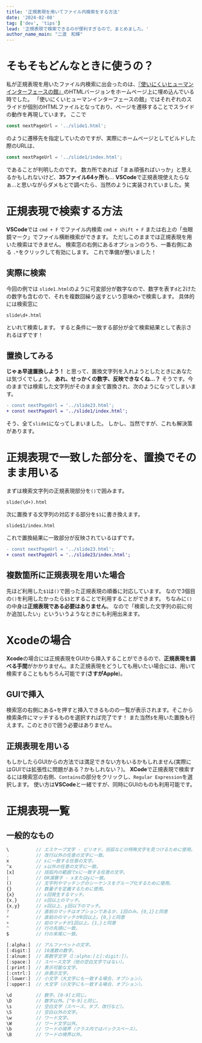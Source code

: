 ```yaml
---
title: '正規表現を用いてファイル内検索をする方法'
date: '2024-02-08'
tag: ['dev', 'tips']
lead: '正規表現で検索できるのが便利すぎるので、まとめました。'
author_name_main: "二渡　和輝"
---
```


# そもそもどんなときに使うの？
私が正規表現を用いたファイル内検索に出会ったのは、[『使いにくいヒューマンインターフェースの館』](https://www.takahashi.qse.tohoku.ac.jp/#:~:text=%E5%8F%97%E5%AE%B9%E3%81%AB%E9%96%A2%E3%81%99%E3%82%8B%E7%A0%94%E7%A9%B6-,%E3%81%AF%E3%81%98%E3%82%81%E3%82%8B,-%E3%81%8A%E5%95%8F%E3%81%84%E5%90%88%E3%82%8F%E3%81%9B)のHTMLバージョンをホームページ上に埋め込んでいる時でした。
「使いにくいヒューマンインターフェースの館」ではそれぞれのスライドが個別のHTMLファイルとなっており、ページを遷移することでスライドの動作を再現しています。
ここで
```javascript
const nextPageUrl = '../slide1.html';
```
のように遷移先を指定していたのですが、実際にホームページとしてビルドした際のURLは、
```javascript
const nextPageUrl = '../slide1/index.html';
```
であることが判明したのです。
数カ所であれば「まぁ頑張ればいっか」と思えるかもしれないけど、**35ファイル64ヶ所**も…
**VSCode**で正規表現使えたらなぁ…と思いながらダメもとで調べたら、当然のように実装されていました。笑

# 正規表現で検索する方法
**VSCode**では `cmd + F` でファイル内検索
`cmd + shift + F` または右上の「虫眼鏡マーク」でファイル横断検索ができます。 
ただしこのままでは正規表現を用いた検索はできません。
検索窓の右側にあるオプションのうち、一番右側にある `.*`をクリックして有効にします。
これで準備が整いました！

## 実際に検索
今回の例では `slide1.html`のように可変部分が数字なので、数字を表す`d`と2けたの数字も含むので、それを複数回繰り返すという意味の`+`で検索します。
具体的には検索窓に
```
slide\d+.html
```
といれて検索します。
すると条件に一致する部分が全て検索結果として表示されるはずです！

## 置換してみる
**じゃぁ早速置換しよう！** と思って、置換文字列を入れようとしたときにあなたは気づくでしょう。
**あれ、せっかくの数字、反映できなくね…？**
そうです。今のままでは検索した文字列がそのまま全て置換され、次のようになってしまいます。
```diff lang="javascript"
- const nextPageUrl = '../slide23.html';
+ const nextPageUrl = '../slide1/index.html';
```
そう、全て`slide1`になってしまいました。
しかし、当然ですが、これも解決策があります。

# 正規表現で一致した部分を、置換でそのまま用いる
まずは検索文字列の正規表現部分を`()`で囲みます。
```
slide(\d+).html
```
次に置換する文字列の対応する部分を`$1`に書き換えます。
```
slide$1/index.html
```
これで置換結果に一致部分が反映されているはずです。
```diff lang="javascript"
- const nextPageUrl = '../slide23.html';
+ const nextPageUrl = '../slide23/index.html';
```

## 複数箇所に正規表現を用いた場合
先ほど利用した`$1`は`()`で囲った正規表現の順番に対応しています。
なので3個目の`()`を利用したかったら`$3`とすることで利用することができます。
ちなみに`()`の中身は**正規表現である必要はありません**。
なので「検索した文字列の前に何か追加したい」といういうようなときにも利用出来ます。

# Xcodeの場合
**Xcode**の場合には正規表現をGUIから挿入することができるので、**正規表現を調べる手間**がかかりません。また正規表現をどうしても用いたい場合には、用いて検索することももちろん可能です(**さすがApple**)。

## GUIで挿入
検索窓の右側にある`+`を押すと挿入できるものの一覧が表示されます。そこから検索条件にマッチするものを選択すれば完了です！
また当然`$`を用いた置換も行えます。このとき()で囲う必要はありません。
## 正規表現を用いる
もしかしたらGUIからの方法では満足できない方もいるかもしれません(実際にはGUIでは拡張性に問題がある？かもしれない？)。
**XCode**で正規表現で検索するには検索窓の右側、`Contains`の部分をクリックし、`Regular Expression`を選択します。
使い方は**VSCode**と一緒ですが、同時にGUIのものも利用可能です。

# 正規表現一覧
## 一般的なもの
```js
\          // エスケープ文字 - ピリオド、括弧などの特殊文字を見つけるために使用。
.          // 改行以外の任意の文字に一致。
x          // xに一致する任意の文字。
^x         // x以外の任意の文字に一致。
[x]        // 括弧内の範囲でxに一致する任意の文字。
|          // OR演算子 - xまたはyに一致。
()         // 文字列やマッチングのシーケンスをグループ化するために使用。
{}         // 数量子を定義するために使用。
{x}        // x回発生するマッチ。
{x,}       // x回以上のマッチ。
{x,y}      // x回以上、y回以下のマッチ。
?          // 直前のマッチはオプションであるか、1回のみ。{0,1}と同意
*          // 直前ののマッチが0回以上。{0,}と同意
+          // 前のマッチが1回以上。{1,}と同意
^          // 行の先頭に一致。
$          // 行の末尾に一致。

[:alpha:]  // アルファベットの文字。
[:digit:]  // 10進数の数字。
[:alnum:]  // 英数字文字（[:alpha:]と[:digit:]）。
[:space:]  // スペース文字（他の空白文字ではない）。
[:print:]  // 表示可能な文字。
[:cntrl:]  // 非表示文字。
[:lower:]  // 小文字（大文字にも一致する場合、オプション）。
[:upper:]  // 大文字（小文字にも一致する場合、オプション）。

\d         // 数字。[0-9]と同じ。
\D         // 数字以外。[^0-9]と同じ。
\s         // 空白文字（スペース、タブ、改行など）。
\S         // 空白以外の文字。
\w         // ワード文字。
\W         // ワード文字以外。
\b         // ワードの境界（クラス内ではバックスペース）。
\B         // ワードの境界以外。

```











